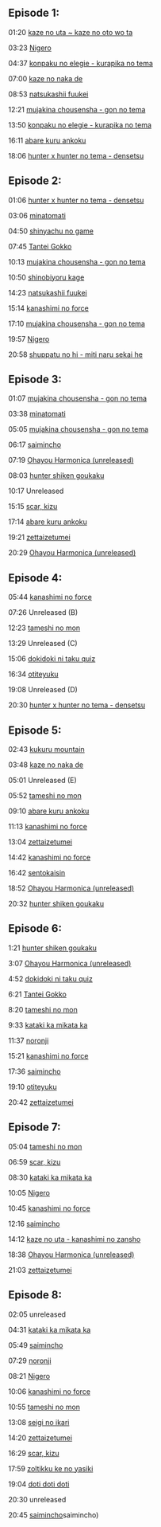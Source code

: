 ## Episode 1:

01:20 [kaze no uta ~ kaze no oto wo ta](https://www.youtube.com/watch?v=PQan3qWRFik)

03:23 [Nigero](https://www.youtube.com/watch?v=Se6X1ujP2f4)

04:37 [konpaku no elegie - kurapika no tema](https://www.youtube.com/watch?v=fUkmYZJiAks)

07:00 [kaze no naka de](https://www.youtube.com/watch?v=6saMnC4rMog)

08:53 [natsukashii fuukei](https://www.youtube.com/watch?v=h-36oLRVws0)

12:21 [mujakina chousensha - gon no tema](https://www.youtube.com/watch?v=DAsLZ-8eYSU)

13:50 [konpaku no elegie - kurapika no tema](https://www.youtube.com/watch?v=fUkmYZJiAks)

16:11 [abare kuru ankoku](https://www.youtube.com/watch?v=M5sFZKu9scE)

18:06 [hunter x hunter no tema - densetsu](https://www.youtube.com/watch?v=nAIpdZR5XfM)

## Episode 2:

01:06 [hunter x hunter no tema - densetsu](https://www.youtube.com/watch?v=nAIpdZR5XfM)

03:06 [minatomati](https://www.youtube.com/watch?v=xARG9aGZ-GI)

04:50 [shinyachu no game](https://www.youtube.com/watch?v=dXkKZB0iqZg)

07:45 [Tantei Gokko](https://www.youtube.com/watch?v=-JK5hkMP154)

10:13 [mujakina chousensha - gon no tema](https://www.youtube.com/watch?v=DAsLZ-8eYSU)

10:50 [shinobiyoru kage](https://www.youtube.com/watch?v=1QRymebVDvI)

14:23 [natsukashii fuukei](https://www.youtube.com/watch?v=h-36oLRVws0)

15:14 [kanashimi no force](https://www.youtube.com/watch?v=Qh3cj6qhlKk)

17:10 [mujakina chousensha - gon no tema](https://www.youtube.com/watch?v=DAsLZ-8eYSU)

19:57 [Nigero](https://www.youtube.com/watch?v=Se6X1ujP2f4)

20:58 [shuppatu no hi - miti naru sekai he](https://www.youtube.com/watch?v=-WjFEcd47H4)

## Episode 3:

01:07 [mujakina chousensha - gon no tema](https://www.youtube.com/watch?v=DAsLZ-8eYSU)

03:38 [minatomati](https://www.youtube.com/watch?v=xARG9aGZ-GI)

05:05 [mujakina chousensha - gon no tema](https://www.youtube.com/watch?v=DAsLZ-8eYSU)

06:17 [saimincho](https://www.youtube.com/watch?v=NjmaUyJaA1s)

07:19 [Ohayou Harmonica (unreleased)](https://www.youtube.com/watch?v=2c67c-qvYYE&t)

08:03 [hunter shiken goukaku](https://www.youtube.com/watch?v=-ju-WLK-5ak)

10:17 Unreleased

15:15 [scar, kizu](https://www.youtube.com/watch?v=tbKRhOMBdz8)

17:14 [abare kuru ankoku](https://www.youtube.com/watch?v=M5sFZKu9scE)

19:21 [zettaizetumei](https://www.youtube.com/watch?v=ZpYQVA6zGEk)

20:29 [Ohayou Harmonica (unreleased)](https://www.youtube.com/watch?v=2c67c-qvYYE&t)

## Episode 4:

05:44 [kanashimi no force](https://www.youtube.com/watch?v=Qh3cj6qhlKk)

07:26 Unreleased (B)

12:23 [tameshi no mon](https://www.youtube.com/watch?v=NqrSnp2aTF4)

13:29 Unreleased (C)

15:06 [dokidoki ni taku quiz](https://www.youtube.com/watch?v=Jun7i9_Be0I)

16:34 [otiteyuku](https://www.youtube.com/watch?v=XxIQ29fE9eE)

19:08 Unreleased (D)

20:30 [hunter x hunter no tema - densetsu](https://www.youtube.com/watch?v=nAIpdZR5XfM)

## Episode 5:

02:43 [kukuru mountain](https://www.youtube.com/watch?v=s8Zm5UtSPwA)

03:48 [kaze no naka de](https://www.youtube.com/watch?v=6saMnC4rMog)

05:01 Unreleased (E)

05:52 [tameshi no mon](https://www.youtube.com/watch?v=NqrSnp2aTF4)

09:10 [abare kuru ankoku](https://www.youtube.com/watch?v=M5sFZKu9scE)

11:13 [kanashimi no force](https://www.youtube.com/watch?v=Qh3cj6qhlKk)

13:04 [zettaizetumei](https://www.youtube.com/watch?v=ZpYQVA6zGEk)

14:42 [kanashimi no force](https://www.youtube.com/watch?v=Qh3cj6qhlKk)

16:42 [sentokaisin](https://www.youtube.com/watch?v=276W1l-DMHs)

18:52 [Ohayou Harmonica (unreleased)](https://www.youtube.com/watch?v=2c67c-qvYYE&t)

20:32 [hunter shiken goukaku](https://www.youtube.com/watch?v=-ju-WLK-5ak)

## Episode 6:

1:21 [hunter shiken goukaku](https://www.youtube.com/watch?v=-ju-WLK-5ak)

3:07 [Ohayou Harmonica (unreleased)](https://www.youtube.com/watch?v=2c67c-qvYYE&t)

4:52 [dokidoki ni taku quiz](https://www.youtube.com/watch?v=Jun7i9_Be0I)

6:21 [Tantei Gokko](https://www.youtube.com/watch?v=-JK5hkMP154)

8:20 [tameshi no mon](https://www.youtube.com/watch?v=NqrSnp2aTF4)

9:33 [kataki ka mikata ka](https://www.youtube.com/watch?v=MaOFJIwcc_g)

11:37 [noronji](https://www.youtube.com/watch?v=6Bn-cskZ4kQ)

15:21 [kanashimi no force](https://www.youtube.com/watch?v=Qh3cj6qhlKk)

17:36 [saimincho](https://www.youtube.com/watch?v=NjmaUyJaA1s)

19:10 [otiteyuku](https://www.youtube.com/watch?v=XxIQ29fE9eE)

20:42 [zettaizetumei](https://www.youtube.com/watch?v=ZpYQVA6zGEk)

## Episode 7:

05:04 [tameshi no mon](https://www.youtube.com/watch?v=NqrSnp2aTF4)

06:59 [scar, kizu](https://www.youtube.com/watch?v=tbKRhOMBdz8)

08:30 [kataki ka mikata ka](https://www.youtube.com/watch?v=MaOFJIwcc_g)

10:05 [Nigero](https://www.youtube.com/watch?v=Se6X1ujP2f4)

10:45 [kanashimi no force](https://www.youtube.com/watch?v=Qh3cj6qhlKk)

12:16 [saimincho](https://www.youtube.com/watch?v=NjmaUyJaA1s)

14:12 [kaze no uta - kanashimi no zansho](https://www.youtube.com/watch?v=8-nhxnEPJgc)

18:38 [Ohayou Harmonica (unreleased)](https://www.youtube.com/watch?v=2c67c-qvYYE&t)

21:03 [zettaizetumei](https://www.youtube.com/watch?v=ZpYQVA6zGEk)

## Episode 8:

02:05 unreleased

04:31 [kataki ka mikata ka](https://www.youtube.com/watch?v=MaOFJIwcc_g)

05:49 [saimincho](https://www.youtube.com/watch?v=NjmaUyJaA1s)

07:29 [noronji](https://www.youtube.com/watch?v=6Bn-cskZ4kQ)

08:21 [Nigero](https://www.youtube.com/watch?v=Se6X1ujP2f4)

10:06 [kanashimi no force](https://www.youtube.com/watch?v=Qh3cj6qhlKk)

10:55 [tameshi no mon](https://www.youtube.com/watch?v=NqrSnp2aTF4)

13:08 [seigi no ikari](https://www.youtube.com/watch?v=n4N9luWKfeY)

14:20 [zettaizetumei](https://www.youtube.com/watch?v=ZpYQVA6zGEk)

16:29 [scar, kizu](https://www.youtube.com/watch?v=tbKRhOMBdz8)

17:59 [zoltikku ke no yasiki](https://www.youtube.com/watch?v=9mpnWjrOkjo)

19:04 [doti  doti  doti](https://www.youtube.com/watch?v=wR8y_EzaMSg)

20:30 unreleased

20:45 [saimincho](https://www.youtube.com/watch?v=NjmaUyJaA1s)saimincho)
